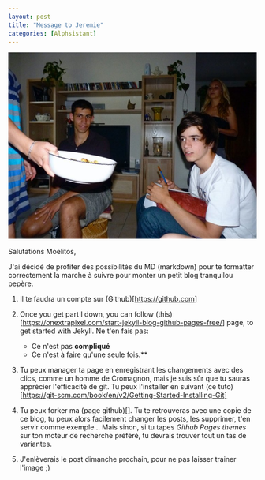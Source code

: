 ```yaml
---
layout: post
title: "Message to Jeremie"
categories: [Alphsistant]
---
```

<img src="/images/to_delete.jpg" class="fit image">

Salutations Moelitos, 

J'ai décidé de profiter des possibilités du MD (markdown) pour te formatter correctement la marche à suivre pour monter un petit blog tranquilou pepère. 

1. Il te faudra un compte sur (Github)[https://github.com]
1. Once you get part I down, you can follow (this)[https://onextrapixel.com/start-jekyll-blog-github-pages-free/] page, to get started with Jekyll. Ne t'en fais pas:
    * Ce n'est pas **compliqué**
    * Ce n'est à faire qu'une seule fois.**

1. Tu peux manager ta page en enregistrant les changements avec des clics, comme un homme de Cromagnon, mais je suis sûr que tu sauras apprécier l'efficacité de git. Tu peux l'installer en suivant (ce tuto)[https://git-scm.com/book/en/v2/Getting-Started-Installing-Git]
1. Tu peux forker ma (page github)[]. Tu te retrouveras avec une copie de ce blog, tu peux alors facilement changer les posts, les supprimer, t'en servir comme exemple... Mais sinon, si tu tapes *Github Pages themes* sur ton moteur de recherche préféré, tu devrais trouver tout un tas de variantes. 
1. J'enlèverais le post dimanche prochain, pour ne pas laisser trainer l'image ;)  
